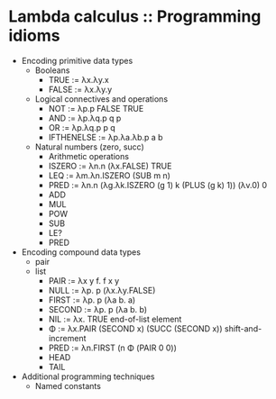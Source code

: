 # Lambda calculus :: Programming idioms

- Encoding primitive data types
  - Booleans
    - TRUE  := λx.λy.x
    - FALSE := λx.λy.y
  - Logical connectives and operations
    - NOT := λp.p FALSE TRUE
    - AND := λp.λq.p q p
    - OR  := λp.λq.p p q
    - IFTHENELSE := λp.λa.λb.p a b
  - Natural numbers (zero, succ)
    - Arithmetic operations
    - ISZERO := λn.n (λx.FALSE) TRUE
    - LEQ := λm.λn.ISZERO (SUB m n)
    - PRED := λn.n (λg.λk.ISZERO (g 1) k (PLUS (g k) 1)) (λv.0) 0
    - ADD
    - MUL
    - POW
    - SUB
    - LE?
    - PRED
- Encoding compound data types
  - pair
  - list
    - PAIR := λx y f. f x y
    - NULL  := λp. p (λx.λy.FALSE)
    - FIRST  := λp. p (λa b. a)
    - SECOND := λp. p (λa b. b)
    - NIL    := λx. TRUE                            end-of-list element
    - Φ := λx.PAIR (SECOND x) (SUCC (SECOND x))     shift-and-increment
    - PRED := λn.FIRST (n Φ (PAIR 0 0))
    - HEAD
    - TAIL
- Additional programming techniques
  - Named constants
